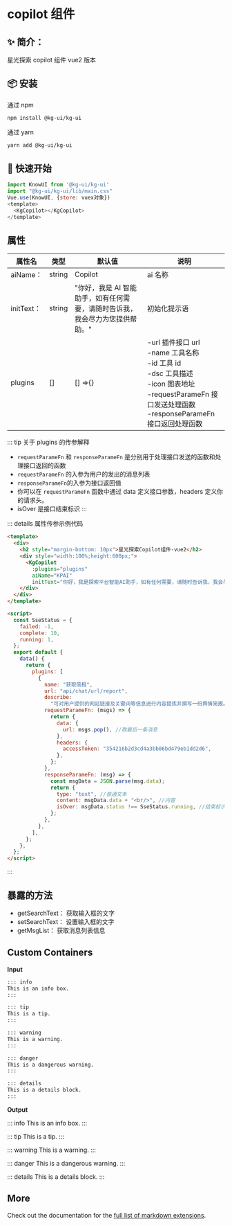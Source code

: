 # copilot 组件

## ✨ 简介：

星光探索 copilot 组件 vue2 版本<br/>

## 📦 安装

通过 npm

```bash
npm install @kg-ui/kg-ui
```

通过 yarn

```bash
yarn add @kg-ui/kg-ui
```

## 🔨 快速开始

```js
import KnowUI from '@kg-ui/kg-ui'
import "@kg-ui/kg-ui/lib/main.css"
Vue.use(KnowUI, {store: vuex对象})
<template>
  <KgCopilot></KgCopilot>
</template>
```

## 属性

| 属性名     | 类型   | 默认值                                                                       | 说明                                                                                                                                                                              |
| ---------- | ------ | ---------------------------------------------------------------------------- | --------------------------------------------------------------------------------------------------------------------------------------------------------------------------------- |
| aiName：   | string | Copilot                                                                      | ai 名称                                                                                                                                                                           |
| initText： | string | "你好，我是 AI 智能助手，如有任何需要，请随时告诉我，我会尽力为您提供帮助。" | 初始化提示语                                                                                                                                                                      |
| plugins    | []     | [] =>{}                                                                      | -url 插件接口 url<br/> -name 工具名称<br/> -id 工具 id<br/> -dsc 工具描述<br/> -icon 图表地址<br/> -requestParameFn 接口发送处理函数<br/> -responseParameFn 接口返回处理函数<br/> |

::: tip 关于 plugins 的传参解释

- `requestParameFn` 和 `responseParameFn` 是分别用于处理接口发送的函数和处理接口返回的函数
- `requestParameFn` 的入参为用户的发出的消息列表
- `responseParameFn`的入参为接口返回值
- 你可以在 `requestParameFn` 函数中通过 data 定义接口参数，headers 定义你的请求头。
- isOver 是接口结束标识
  :::

::: details 属性传参示例代码

```html
<template>
  <div>
    <h2 style="margin-bottom: 10px">星光探索Copilot组件-vue2</h2>
    <div style="width:100%;height:600px;">
      <KgCopilot
        :plugins="plugins"
        aiName="KPAI"
        initText="你好，我是探索平台智能AI助手，如有任何需要，请随时告诉我，我会尽力为您提供帮助。" />
    </div>
  </div>
</template>

<script>
  const SseStatus = {
    failed: -1,
    complete: 10,
    running: 1,
  };
  export default {
    data() {
      return {
        plugins: [
          {
            name: "获取简报",
            url: "api/chat/url/report",
            describe:
              "可对用户提供的网站链接及关键词等信息进行内容提炼并撰写一份舆情简报。",
            requestParameFn: (msgs) => {
              return {
                data: {
                  url: msgs.pop(), //取最后一条消息
                },
                headers: {
                  accessToken: "354216b2d3cd4a3bb06bd479eb1dd2d6",
                },
              };
            },
            responseParameFn: (msg) => {
              const msgData = JSON.parse(msg.data);
              return {
                type: "text", //普通文本
                content: msgData.data + "<br/>", //内容
                isOver: msgData.status !== SseStatus.running, //结束标识
              };
            },
          },
        ],
      };
    },
  };
</script>
```

:::

## 暴露的方法

- getSearchText： 获取输入框的文字
- setSearchText： 设置输入框的文字
- getMsgList： 获取消息列表信息

## Custom Containers

**Input**

```md
::: info
This is an info box.
:::

::: tip
This is a tip.
:::

::: warning
This is a warning.
:::

::: danger
This is a dangerous warning.
:::

::: details
This is a details block.
:::
```

**Output**

::: info
This is an info box.
:::

::: tip
This is a tip.
:::

::: warning
This is a warning.
:::

::: danger
This is a dangerous warning.
:::

::: details
This is a details block.
:::

## More

Check out the documentation for the [full list of markdown extensions](https://vitepress.dev/guide/markdown).
